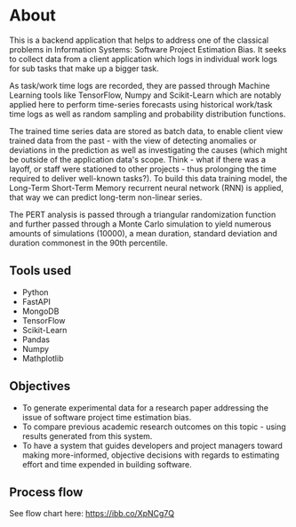 # About

This is a backend application that helps to address one of the classical problems in Information Systems: Software Project Estimation Bias. It seeks to collect data from a client application which logs in individual work logs for sub tasks that make up a bigger task.

As task/work time logs are recorded, they are passed through Machine Learning tools like TensorFlow, Numpy and Scikit-Learn which are notably applied here to perform time-series forecasts using historical work/task time logs as well as random sampling and probability distribution functions.

The trained time series data are stored as batch data, to enable client view trained data from the past - with the view of detecting anomalies or deviations in the prediction as well as investigating the causes (which might be outside of the application data's scope. Think - what if there was a layoff, or staff were stationed to other projects - thus prolonging the time required to deliver well-known tasks?). To build this data training model, the Long-Term Short-Term Memory recurrent neural network (RNN) is applied, that way we can predict long-term non-linear series.

The PERT analysis is passed through a triangular randomization function and further passed through a Monte Carlo simulation to yield numerous amounts of simulations (10000), a mean duration, standard deviation and duration commonest in the 90th percentile.

## Tools used

- Python
- FastAPI
- MongoDB
- TensorFlow
- Scikit-Learn
- Pandas
- Numpy
- Mathplotlib

## Objectives

- To generate experimental data for a research paper addressing the issue of software project time estimation bias.
- To compare previous academic research outcomes on this topic -
  using results generated from this system.
- To have a system that guides developers and project managers toward making more-informed, objective decisions with regards to estimating effort and time expended in building software.

## Process flow

See flow chart here:
https://ibb.co/XpNCg7Q

